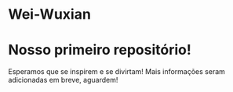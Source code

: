 # Wei-Wuxian
# Nosso primeiro repositório!
Esperamos que se inspirem e se divirtam! 
Mais informações seram adicionadas em breve, aguardem!

